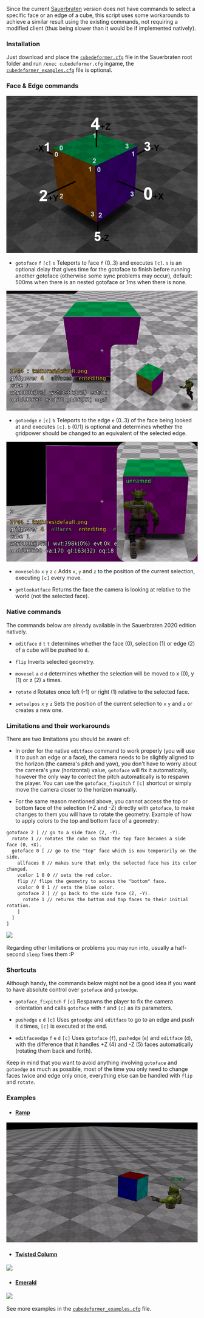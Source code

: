Since the current [Sauerbraten](http://sauerbraten.org/) version does not have commands to select a specific face or an edge of a cube, this script uses some workarounds to achieve a similar result using the existing commands, not requiring a modified client (thus being slower than it would be if implemented natively).

### Installation
Just download and place the [`cubedeformer.cfg`](#file-cubedeformer-cfg) file in the Sauerbraten root folder and run `/exec cubedeformer.cfg` ingame, the [`cubedeformer_examples.cfg`](#file-cubedeformer_examples-cfg) file is optional.

### Face & Edge commands

![](https://raw.githubusercontent.com/SalatielSauer/misc/master/cubedeformer_indexes.png)

- `gotoface` `f` `[c]` `s`
Teleports to face `f` (0..3) and executes `[c]`. `s` is an optional delay that gives time for the gotoface to finish before running another gotoface (otherwise some sync problems may occur), default: 500ms when there is an nested gotoface or 1ms when there is none.

![](https://raw.githubusercontent.com/SalatielSauer/misc/master/cubedeformer_demo_gotoface.gif)

- `gotoedge` `e` `[c]` `b`
Teleports to the edge `e` (0..3) of the face being looked at and executes `[c]`. `b` (0/1) is optional and determines whether the gridpower should be changed to an equivalent of the selected edge.

![](https://raw.githubusercontent.com/SalatielSauer/misc/master/cubedeformer_demo_gotoedge.gif)

- `moveseldo` `x` `y` `z` `c`
Adds `x`, `y` and `z` to the position of the current selection, executing `[c]` every move.

- `getlookatface`
Returns the face the camera is looking at relative to the world (not the selected face).

### Native commands

The commands below are already available in the Sauerbraten 2020 edition natively.

- `editface` `d` `t`
`t` determines whether the face (0), selection (1) or edge (2) of a cube will be pushed to `d`.

- `flip`
Inverts selected geometry.

- `movesel` `a` `d`
`d` determines whether the selection will be moved to x (0), y (1) or z (2) `a` times.

- `rotate` `d`
Rotates once left (-1) or right (1) relative to the selected face.

- `setselpos` `x` `y` `z`
Sets the position of the current selection to `x` `y` and `z` or creates a new one.

### Limitations and their workarounds
There are two limitations you should be aware of:

- In order for the native `editface` command to work properly (you will use it to push an edge or a face), the camera needs to be slightly aligned to the horizon (the camera's pitch and yaw), you don't have to worry about the camera's yaw (horizontal) value, `gotoface` will fix it automatically, however the only way to correct the pitch automatically is to respawn the player.
You can use the `gotoface_fixpitch` `f` `[c]` shortcut or simply move the camera closer to the horizon manually.

- For the same reason mentioned above, you cannot access the top or bottom face of the selection (+Z and -Z) directly with `gotoface`, to make changes to them you will have to rotate the geometry.
Example of how to apply colors to the top and bottom face of a geometry:
```
gotoface 2 [ // go to a side face (2, -Y).
  rotate 1 // rotates the cube so that the top face becomes a side face (0, +X).
  gotoface 0 [ // go to the "top" face which is now temporarily on the side.
    allfaces 0 // makes sure that only the selected face has its color changed.
    vcolor 1 0 0 // sets the red color.
    flip // flips the geometry to access the "bottom" face.
    vcolor 0 0 1 // sets the blue color.
    gotoface 2 [ // go back to the side face (2, -Y).
      rotate 1 // returns the bottom and top faces to their initial rotation.
    ]
  ]
]
```
![](https://raw.githubusercontent.com/SalatielSauer/misc/master/cubedeformer_demo_zfaces.gif)

Regarding other limitations or problems you may run into, usually a half-second `sleep` fixes them :P

### Shortcuts
Although handy, the commands below might not be a good idea if you want to have absolute control over `gotoface` and `gotoedge`.

- `gotoface_fixpitch` `f` `[c]`
Respawns the player to fix the camera orientation and calls `gotoface` with `f` and `[c]` as its parameters.

- `pushedge` `e` `d` `[c]`
Uses `gotoedge` and `editface` to go to an edge and push it `d` times, `[c]` is executed at the end.

- `editfaceedge` `f` `e` `d` `[c]`
Uses `gotoface` (`f`), `pushedge` (`e`) and `editface` (`d`), with the difference that it handles +Z (4) and -Z (5) faces automatically (rotating them back and forth).

Keep in mind that you want to avoid anything involving `gotoface` and `gotoedge` as much as possible, most of the time you only need to change faces twice and edge only once, everything else can be handled with `flip` and `rotate`.

### Examples
- #### [Ramp](#file-cubedeformer_examples-cfg-L180)
![](https://raw.githubusercontent.com/SalatielSauer/misc/master/cubedeformer_demo_ramp.gif)

- #### [Twisted Column](#file-cubedeformer_examples-cfg-L114)
![](https://raw.githubusercontent.com/SalatielSauer/misc/master/cubedeformer_demo_twistedcolumn.gif)

- #### [Emerald](#file-cubedeformer_examples-cfg-L347)
![](https://raw.githubusercontent.com/SalatielSauer/misc/master/cubedeformer_demo_emerald.gif)

See more examples in the [`cubedeformer_examples.cfg`](#file-cubedeformer_examples-cfg-L0) file.